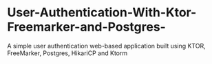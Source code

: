 # User-Authentication-With-Ktor-Freemarker-and-Postgres-
A simple user authentication web-based application built using KTOR, FreeMarker, Postgres, HikariCP and Ktorm
